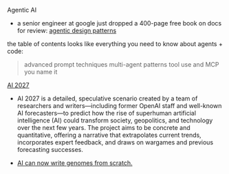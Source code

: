


Agentic AI

- a senior engineer at google just dropped a 400-page free book on docs for review: [agentic design patterns](https://docs.google.com/document/d/1rsaK53T3Lg5KoGwvf8ukOUvbELRtH-V0LnOIFDxBryE/edit?tab=t.0#heading=h.pxcur8v2qagu)

the table of contents looks like everything you need to know about agents + code:
> advanced prompt techniques
> multi-agent patterns
> tool use and MCP
> you name it

[AI 2027](https://ai-2027.com/)

  - AI 2027 is a detailed, speculative scenario created by a team of researchers and writers—including former OpenAI staff and well-known AI forecasters—to predict how the rise of superhuman artificial intelligence (AI) could transform society, geopolitics, and technology over the next few years. The project aims to be concrete and quantitative, offering a narrative that extrapolates current trends, incorporates expert feedback, and draws on wargames and previous forecasting successes.



- [AI can now write genomes from scratch.](https://x.com/IterIntellectus/status/1892251343881937090)
